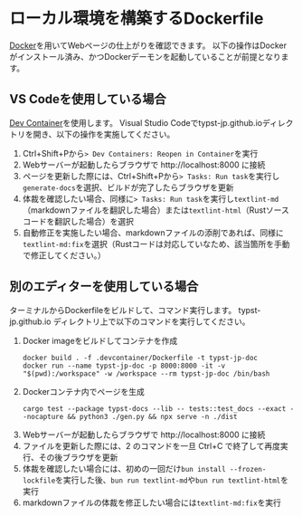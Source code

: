 # ローカル環境を構築するDockerfile

[Docker](https://docs.docker.com/)を用いてWebページの仕上がりを確認できます。
以下の操作はDockerがインストール済み、かつDockerデーモンを起動していることが前提となります。

## VS Codeを使用している場合

[Dev Container](https://code.visualstudio.com/docs/devcontainers/containers)を使用します。
Visual Studio Codeでtypst-jp.github.ioディレクトリを開き、以下の操作を実施してください。

1. Ctrl+Shift+Pから`> Dev Containers: Reopen in Container`を実行
2. Webサーバーが起動したらブラウザで http://localhost:8000 に接続
3. ページを更新した際には、Ctrl+Shift+Pから`> Tasks: Run task`を実行し`generate-docs`を選択、ビルドが完了したらブラウザを更新
4. 体裁を確認したい場合、同様に`> Tasks: Run task`を実行し`textlint-md`（markdownファイルを翻訳した場合）または`textlint-html`（Rustソースコードを翻訳した場合）を選択
5. 自動修正を実施したい場合、markdownファイルの添削であれば、同様に`textlint-md:fix`を選択（Rustコードは対応していなため、該当箇所を手動で修正してください。）


## 別のエディターを使用している場合

ターミナルからDockerfileをビルドして、コマンド実行します。
typst-jp.github.io ディレクトリ上で以下のコマンドを実行してください。

1. Docker imageをビルドしてコンテナを作成
    ```
    docker build . -f .devcontainer/Dockerfile -t typst-jp-doc
    docker run --name typst-jp-doc -p 8000:8000 -it -v "$(pwd):/workspace" -w /workspace --rm typst-jp-doc /bin/bash
    ```
2. Dockerコンテナ内でページを生成
    ```
    cargo test --package typst-docs --lib -- tests::test_docs --exact --nocapture && python3 ./gen.py && npx serve -n ./dist
    ```
3. Webサーバーが起動したらブラウザで http://localhost:8000 に接続
4. ファイルを更新した際には、2 のコマンドを一旦 Ctrl+C で終了して再度実行、その後ブラウザを更新
5. 体裁を確認したい場合には、初めの一回だけ`bun install --frozen-lockfile`を実行した後、`bun run textlint-md`や`bun run textlint-html`を実行
6. markdownファイルの体裁を修正したい場合には`textlint-md:fix`を実行
